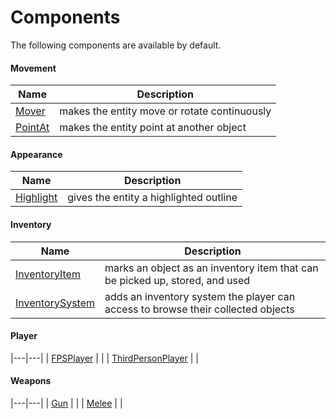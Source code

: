 # Components

The following components are available by default.

#### Movement

| Name | Description |
|---|---|
| [Mover](component_mover.md) | makes the entity move or rotate continuously |
| [PointAt](component_pointat.md) | makes the entity point at another object |

#### Appearance

| Name | Description |
|---|---|
| [Highlight](component_highlight.md) | gives the entity a highlighted outline |

#### Inventory

| Name | Description |
|---|---|
| [InventoryItem](component_inventoryitem.md) | marks an object as an inventory item that can be picked up, stored, and used |
| [InventorySystem](component_inventorysystem.md) | adds an inventory system the player can access to browse their collected objects |

#### Player

|---|---|
| [FPSPlayer](component_inventoryitem.md) |  |
| [ThirdPersonPlayer](component_inventorysystem.md) |  |

#### Weapons

|---|---|
| [Gun](component_inventoryitem.md) |  |
| [Melee](component_inventorysystem.md) |  |
